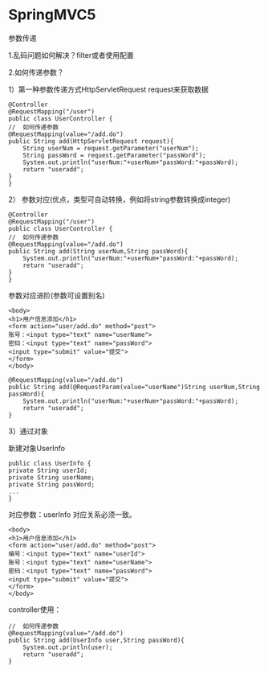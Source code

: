 # SpringMVC5
参数传递

1.乱码问题如何解决？filter或者使用配置

2.如何传递参数？

1）第一种参数传递方式HttpServletRequest request来获取数据

	@Controller
	@RequestMapping("/user")
	public class UserController {
	//	如何传递参数
	@RequestMapping(value="/add.do")
	public String add(HttpServletRequest request){
		String userNum = request.getParameter("userNum");
		String passWord = request.getParameter("passWord");
		System.out.println("userNum:"+userNum+"passWord:"+passWord);
		return "useradd";
	}
	}

2）	参数对应(优点，类型可自动转换，例如将string参数转换成integer)

	@Controller
	@RequestMapping("/user")
	public class UserController {
	//	如何传递参数
	@RequestMapping(value="/add.do")
	public String add(String userNum,String passWord){
		System.out.println("userNum:"+userNum+"passWord:"+passWord);
		return "useradd";
	}
	}
	
参数对应进阶(参数可设置别名)
	
	<body>
	<h1>用户信息添加</h1>
	<form action="user/add.do" method="post">
	账号：<input type="text" name="userName">
	密码：<input type="text" name="passWord">
	<input type="submit" value="提交">
	</form>
	</body>
	
	@RequestMapping(value="/add.do")
	public String add(@RequestParam(value="userName")String userNum,String passWord){
		System.out.println("userNum:"+userNum+"passWord:"+passWord);
		return "useradd";
	}

3）通过对象

新建对象UserInfo
	
	public class UserInfo {
	private String userId;
	private String userName;
	private String passWord;
	...
	}

对应参数：userInfo 对应关系必须一致。
	
	<body>
	<h1>用户信息添加</h1>
	<form action="user/add.do" method="post">
	编号：<input type="text" name="userId">
	账号：<input type="text" name="userName">
	密码：<input type="text" name="passWord">
	<input type="submit" value="提交">
	</form>
	</body>
	
controller使用：
	
	//	如何传递参数
	@RequestMapping(value="/add.do")
	public String add(UserInfo user,String passWord){
		System.out.println(user);
		return "useradd";
	}	
		